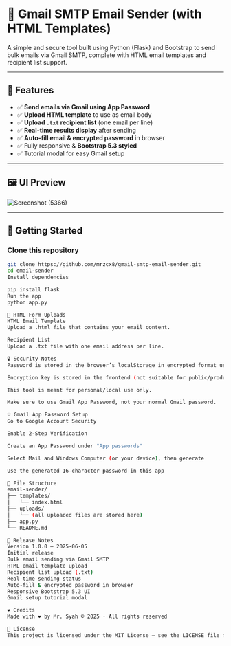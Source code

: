 # 📧 Gmail SMTP Email Sender (with HTML Templates)

A simple and secure tool built using Python (Flask) and Bootstrap to send bulk emails via Gmail SMTP, complete with HTML email templates and recipient list support.

---

## 🧰 Features

- ✅ **Send emails via Gmail using App Password**  
- ✅ **Upload HTML template** to use as email body  
- ✅ **Upload `.txt` recipient list** (one email per line)  
- ✅ **Real-time results display** after sending  
- ✅ **Auto-fill email & encrypted password** in browser  
- ✅ Fully responsive & **Bootstrap 5.3 styled**  
- ✅ Tutorial modal for easy Gmail setup  

---

## 🖼️ UI Preview

![Screenshot (5366)](https://github.com/user-attachments/assets/57aaa463-04aa-4768-a1e4-fbd735524ff7)

---

## 🚀 Getting Started

### Clone this repository

```bash
git clone https://github.com/mrzcx8/gmail-smtp-email-sender.git
cd email-sender
Install dependencies

pip install flask
Run the app
python app.py

📂 HTML Form Uploads
HTML Email Template
Upload a .html file that contains your email content.

Recipient List
Upload a .txt file with one email address per line.

🔒 Security Notes
Password is stored in the browser’s localStorage in encrypted format using CryptoJS.

Encryption key is stored in the frontend (not suitable for public/production use).

This tool is meant for personal/local use only.

Make sure to use Gmail App Password, not your normal Gmail password.

💡 Gmail App Password Setup
Go to Google Account Security

Enable 2-Step Verification

Create an App Password under "App passwords"

Select Mail and Windows Computer (or your device), then generate

Use the generated 16-character password in this app

📁 File Structure
email-sender/
├── templates/
│   └── index.html
├── uploads/
│   └── (all uploaded files are stored here)
├── app.py
└── README.md

📝 Release Notes
Version 1.0.0 — 2025-06-05
Initial release
Bulk email sending via Gmail SMTP
HTML email template upload
Recipient list upload (.txt)
Real-time sending status
Auto-fill & encrypted password in browser
Responsive Bootstrap 5.3 UI
Gmail setup tutorial modal

❤️ Credits
Made with ❤️ by Mr. Syah ©️ 2025 · All rights reserved

📃 License
This project is licensed under the MIT License – see the LICENSE file for details.

